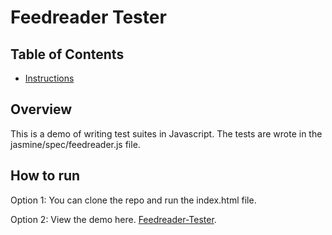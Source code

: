 # Feedreader Tester
## Table of Contents

* [Instructions](#Overview)

## Overview
This is a demo of writing test suites in Javascript. The tests are wrote in the jasmine/spec/feedreader.js file.

## How to run
Option 1: You can clone the repo and run the index.html file.

Option 2: View the demo here. [Feedreader-Tester](https://mattperkins.gearedwebdesigns.com/Feedreader-Tester/).



